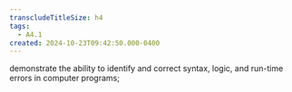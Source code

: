 ```yaml
---
transcludeTitleSize: h4
tags:
  - A4.1
created: 2024-10-23T09:42:50.000-0400
---
```

demonstrate the ability to identify and correct syntax, logic, and run-time errors in computer programs;